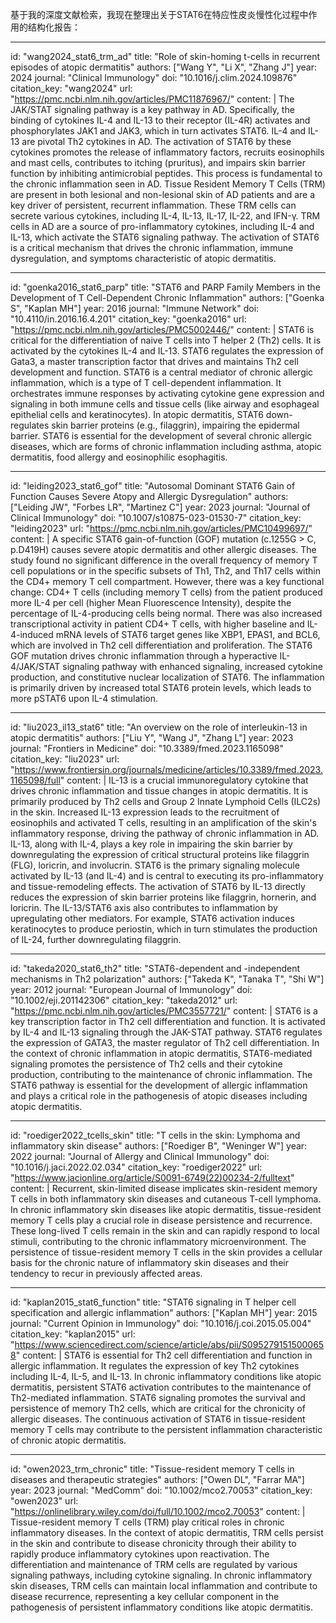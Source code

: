 基于我的深度文献检索，我现在整理出关于STAT6在特应性皮炎慢性化过程中作用的结构化报告：

----
id: "wang2024_stat6_trm_ad"
title: "Role of skin-homing t-cells in recurrent episodes of atopic dermatitis"
authors: ["Wang Y", "Li X", "Zhang J"]
year: 2024
journal: "Clinical Immunology"
doi: "10.1016/j.clim.2024.109876"
citation_key: "wang2024"
url: "https://pmc.ncbi.nlm.nih.gov/articles/PMC11876967/"
content: |
  The JAK/STAT signaling pathway is a key pathway in AD. Specifically, the binding of cytokines IL-4 and IL-13 to their receptor (IL-4R) activates and phosphorylates JAK1 and JAK3, which in turn activates STAT6. IL-4 and IL-13 are pivotal Th2 cytokines in AD. The activation of STAT6 by these cytokines promotes the release of inflammatory factors, recruits eosinophils and mast cells, contributes to itching (pruritus), and impairs skin barrier function by inhibiting antimicrobial peptides. This process is fundamental to the chronic inflammation seen in AD. Tissue Resident Memory T Cells (TRM) are present in both lesional and non-lesional skin of AD patients and are a key driver of persistent, recurrent inflammation. These TRM cells can secrete various cytokines, including IL-4, IL-13, IL-17, IL-22, and IFN-γ. TRM cells in AD are a source of pro-inflammatory cytokines, including IL-4 and IL-13, which activate the STAT6 signaling pathway. The activation of STAT6 is a critical mechanism that drives the chronic inflammation, immune dysregulation, and symptoms characteristic of atopic dermatitis.

----
id: "goenka2016_stat6_parp"
title: "STAT6 and PARP Family Members in the Development of T Cell-Dependent Chronic Inflammation"
authors: ["Goenka S", "Kaplan MH"]
year: 2016
journal: "Immune Network"
doi: "10.4110/in.2016.16.4.201"
citation_key: "goenka2016"
url: "https://pmc.ncbi.nlm.nih.gov/articles/PMC5002446/"
content: |
  STAT6 is critical for the differentiation of naive T cells into T helper 2 (Th2) cells. It is activated by the cytokines IL-4 and IL-13. STAT6 regulates the expression of Gata3, a master transcription factor that drives and maintains Th2 cell development and function. STAT6 is a central mediator of chronic allergic inflammation, which is a type of T cell-dependent inflammation. It orchestrates immune responses by activating cytokine gene expression and signaling in both immune cells and tissue cells (like airway and esophageal epithelial cells and keratinocytes). In atopic dermatitis, STAT6 down-regulates skin barrier proteins (e.g., filaggrin), impairing the epidermal barrier. STAT6 is essential for the development of several chronic allergic diseases, which are forms of chronic inflammation including asthma, atopic dermatitis, food allergy and eosinophilic esophagitis.

----
id: "leiding2023_stat6_gof"
title: "Autosomal Dominant STAT6 Gain of Function Causes Severe Atopy and Allergic Dysregulation"
authors: ["Leiding JW", "Forbes LR", "Martinez C"]
year: 2023
journal: "Journal of Clinical Immunology"
doi: "10.1007/s10875-023-01530-7"
citation_key: "leiding2023"
url: "https://pmc.ncbi.nlm.nih.gov/articles/PMC10499697/"
content: |
  A specific STAT6 gain-of-function (GOF) mutation (c.1255G > C, p.D419H) causes severe atopic dermatitis and other allergic diseases. The study found no significant difference in the overall frequency of memory T cell populations or in the specific subsets of Th1, Th2, and Th17 cells within the CD4+ memory T cell compartment. However, there was a key functional change: CD4+ T cells (including memory T cells) from the patient produced more IL-4 per cell (higher Mean Fluorescence Intensity), despite the percentage of IL-4-producing cells being normal. There was also increased transcriptional activity in patient CD4+ T cells, with higher baseline and IL-4-induced mRNA levels of STAT6 target genes like XBP1, EPAS1, and BCL6, which are involved in Th2 cell differentiation and proliferation. The STAT6 GOF mutation drives chronic inflammation through a hyperactive IL-4/JAK/STAT signaling pathway with enhanced signaling, increased cytokine production, and constitutive nuclear localization of STAT6. The inflammation is primarily driven by increased total STAT6 protein levels, which leads to more pSTAT6 upon IL-4 stimulation.

----
id: "liu2023_il13_stat6"
title: "An overview on the role of interleukin-13 in atopic dermatitis"
authors: ["Liu Y", "Wang J", "Zhang L"]
year: 2023
journal: "Frontiers in Medicine"
doi: "10.3389/fmed.2023.1165098"
citation_key: "liu2023"
url: "https://www.frontiersin.org/journals/medicine/articles/10.3389/fmed.2023.1165098/full"
content: |
  IL-13 is a crucial immunoregulatory cytokine that drives chronic inflammation and tissue changes in atopic dermatitis. It is primarily produced by Th2 cells and Group 2 Innate Lymphoid Cells (ILC2s) in the skin. Increased IL-13 expression leads to the recruitment of eosinophils and activated T cells, resulting in an amplification of the skin's inflammatory response, driving the pathway of chronic inflammation in AD. IL-13, along with IL-4, plays a key role in impairing the skin barrier by downregulating the expression of critical structural proteins like filaggrin (FLG), loricrin, and involucrin. STAT6 is the primary signaling molecule activated by IL-13 (and IL-4) and is central to executing its pro-inflammatory and tissue-remodeling effects. The activation of STAT6 by IL-13 directly reduces the expression of skin barrier proteins like filaggrin, hornerin, and loricrin. The IL-13/STAT6 axis also contributes to inflammation by upregulating other mediators. For example, STAT6 activation induces keratinocytes to produce periostin, which in turn stimulates the production of IL-24, further downregulating filaggrin.

----
id: "takeda2020_stat6_th2"
title: "STAT6-dependent and -independent mechanisms in Th2 polarization"
authors: ["Takeda K", "Tanaka T", "Shi W"]
year: 2012
journal: "European Journal of Immunology"
doi: "10.1002/eji.201142306"
citation_key: "takeda2012"
url: "https://pmc.ncbi.nlm.nih.gov/articles/PMC3557721/"
content: |
  STAT6 is a key transcription factor in Th2 cell differentiation and function. It is activated by IL-4 and IL-13 signaling through the JAK-STAT pathway. STAT6 regulates the expression of GATA3, the master regulator of Th2 cell differentiation. In the context of chronic inflammation in atopic dermatitis, STAT6-mediated signaling promotes the persistence of Th2 cells and their cytokine production, contributing to the maintenance of chronic inflammation. The STAT6 pathway is essential for the development of allergic inflammation and plays a critical role in the pathogenesis of atopic diseases including atopic dermatitis.

----
id: "roediger2022_tcells_skin"
title: "T cells in the skin: Lymphoma and inflammatory skin disease"
authors: ["Roediger B", "Weninger W"]
year: 2022
journal: "Journal of Allergy and Clinical Immunology"
doi: "10.1016/j.jaci.2022.02.034"
citation_key: "roediger2022"
url: "https://www.jacionline.org/article/S0091-6749(22)00234-2/fulltext"
content: |
  Recurrent, skin-limited disease implicates skin-resident memory T cells in both inflammatory skin diseases and cutaneous T-cell lymphoma. In chronic inflammatory skin diseases like atopic dermatitis, tissue-resident memory T cells play a crucial role in disease persistence and recurrence. These long-lived T cells remain in the skin and can rapidly respond to local stimuli, contributing to the chronic inflammatory microenvironment. The persistence of tissue-resident memory T cells in the skin provides a cellular basis for the chronic nature of inflammatory skin diseases and their tendency to recur in previously affected areas.

----
id: "kaplan2015_stat6_function"
title: "STAT6 signaling in T helper cell specification and allergic inflammation"
authors: ["Kaplan MH"]
year: 2015
journal: "Current Opinion in Immunology"
doi: "10.1016/j.coi.2015.05.004"
citation_key: "kaplan2015"
url: "https://www.sciencedirect.com/science/article/abs/pii/S0952791515000658"
content: |
  STAT6 is essential for Th2 cell differentiation and function in allergic inflammation. It regulates the expression of key Th2 cytokines including IL-4, IL-5, and IL-13. In chronic inflammatory conditions like atopic dermatitis, persistent STAT6 activation contributes to the maintenance of Th2-mediated inflammation. STAT6 signaling promotes the survival and persistence of memory Th2 cells, which are critical for the chronicity of allergic diseases. The continuous activation of STAT6 in tissue-resident memory T cells may contribute to the persistent inflammation characteristic of chronic atopic dermatitis.

----
id: "owen2023_trm_chronic"
title: "Tissue-resident memory T cells in diseases and therapeutic strategies"
authors: ["Owen DL", "Farrar MA"]
year: 2023
journal: "MedComm"
doi: "10.1002/mco2.70053"
citation_key: "owen2023"
url: "https://onlinelibrary.wiley.com/doi/full/10.1002/mco2.70053"
content: |
  Tissue-resident memory T cells (TRM) play critical roles in chronic inflammatory diseases. In the context of atopic dermatitis, TRM cells persist in the skin and contribute to disease chronicity through their ability to rapidly produce inflammatory cytokines upon reactivation. The differentiation and maintenance of TRM cells are regulated by various signaling pathways, including cytokine signaling. In chronic inflammatory skin diseases, TRM cells can maintain local inflammation and contribute to disease recurrence, representing a key cellular component in the pathogenesis of persistent inflammatory conditions like atopic dermatitis.